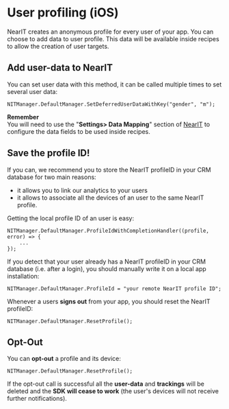 # User profiling (iOS)

NearIT creates an anonymous profile for every user of your app. You can choose to add data to user profile. This data will be available inside recipes to allow the creation of user targets.

## Add user-data to NearIT

You can set user data with this method, it can be called multiple times to set several user data:
```
NITManager.DefaultManager.SetDeferredUserDataWithKey("gender", "m");
```

**Remember** <br>
You will need to use the "**Settings> Data Mapping**" section of [NearIT](https://go.nearit.com) to configure the data fields to be used inside recipes.



## Save the profile ID!

If you can, we recommend you to store the NearIT profileID in your CRM database for two main reasons:

- it allows you to link our analytics to your users
- it allows to associate all the devices of an user to the same NearIT profile.


Getting the local profile ID of an user is easy:
```
NITManager.DefaultManager.ProfileIdWithCompletionHandler((profile, error) => {
    ...
});
```


If you detect that your user already has a NearIT profileID in your CRM database (i.e. after a login), you should manually write it on a local app installation:
```
NITManager.DefaultManager.ProfileId = "your remote NearIT profile ID";
```


Whenever a users **signs out** from your app, you should reset the NearIT profileID:
```
NITManager.DefaultManager.ResetProfile();
```

## Opt-Out

You can **opt-out** a profile and its device:
```
NITManager.DefaultManager.ResetProfile();
```
If the opt-out call is successful all the **user-data** and **trackings** will be deleted and the **SDK will cease to work** (the user's devices will not receive further notifications).
